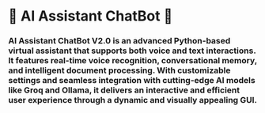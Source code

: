 # 🚀 AI Assistant ChatBot 🧠

### AI Assistant ChatBot V2.0 is an advanced Python-based virtual assistant that supports both voice and text interactions. It features real-time voice recognition, conversational memory, and intelligent document processing. With customizable settings and seamless integration with cutting-edge AI models like Groq and Ollama, it delivers an interactive and efficient user experience through a dynamic and visually appealing GUI.
